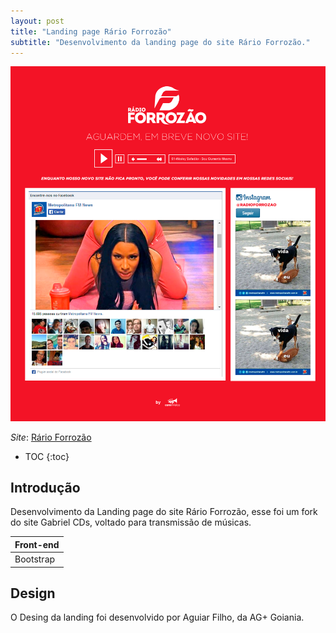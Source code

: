 ```yaml
---
layout: post
title: "Landing page Rário Forrozão"
subtitle: "Desenvolvimento da landing page do site Rário Forrozão."
---
```


![Rário Forrozão](/images/projects/radioforrozao/Landing.png)

*Site*: [Rário Forrozão](http://radioforrozao.com.br)

* TOC
{:toc}

## Introdução

Desenvolvimento da Landing page do site Rário Forrozão, esse foi um fork do site Gabriel CDs, voltado para transmissão de músicas.

| Front-end     |
|---------------|
| Bootstrap|

## Design

O Desing da landing foi desenvolvido por Aguiar Filho, da AG+ Goiania.
